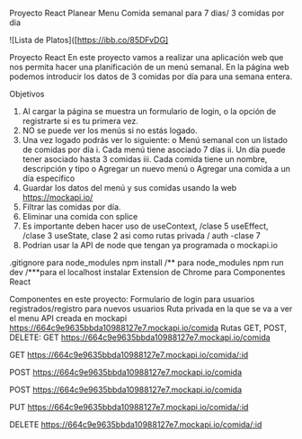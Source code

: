 Proyecto React
Planear Menu Comida semanal para 7 dias/ 3 comidas por dia

![Lista de Platos]([https://ibb.co/85DFvDG]

Proyecto React En este proyecto vamos a realizar una aplicación web que nos permita hacer una planificación de un menú semanal. En la página web podemos introducir los datos de 3 comidas por día para una semana entera.

Objetivos

1. Al cargar la página se muestra un formulario de login, o la opción de registrarte si es tu primera vez.
2. NO se puede ver los menús si no estás logado.
3. Una vez logado podrás ver lo siguiente:
   o Menú semanal con un listado de comidas por día
   i. Cada menú tiene asociado 7 días
   ii. Un día puede tener asociado hasta 3 comidas
   iii. Cada comida tiene un nombre, descripción y tipo
   o Agregar un nuevo menú
   o Agregar una comida a un día especifico
4. Guardar los datos del menú y sus comidas usando la web https://mockapi.io/
5. Filtrar las comidas por día.
6. Eliminar una comida con splice
7. Es importante deben hacer uso de
   useContext, /clase 5
   useEffect, /clase 3
   useState, clase 2
   asi como rutas privada / auth -clase 7
8. Podrian usar la API de node que tengan ya programada o mockapi.io

.gitignore para node_modules
npm install /** para node_modules
npm run dev /\***para el localhost
instalar Extension de Chrome para Componentes React

Componentes en este proyecto:
Formulario de login para usuarios registrados/registro para nuevos usuarios
Ruta privada en la que se va a ver el menu
API creada en mockapi https://664c9e9635bbda10988127e7.mockapi.io/comida
Rutas GET, POST, DELETE: GET https://664c9e9635bbda10988127e7.mockapi.io/comida

GET https://664c9e9635bbda10988127e7.mockapi.io/comida/:id

POST https://664c9e9635bbda10988127e7.mockapi.io/comida

POST https://664c9e9635bbda10988127e7.mockapi.io/comida

PUT https://664c9e9635bbda10988127e7.mockapi.io/comida/:id

DELETE https://664c9e9635bbda10988127e7.mockapi.io/comida/:id
